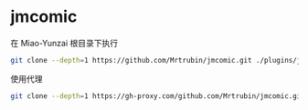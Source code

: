 
# jmcomic

在 Miao-Yunzai 根目录下执行
```sh
git clone --depth=1 https://github.com/Mrtrubin/jmcomic.git ./plugins/jmcomic/
```
使用代理
```sh
git clone --depth=1 https://gh-proxy.com/github.com/Mrtrubin/jmcomic.git ./plugins/jmcomic/
```
